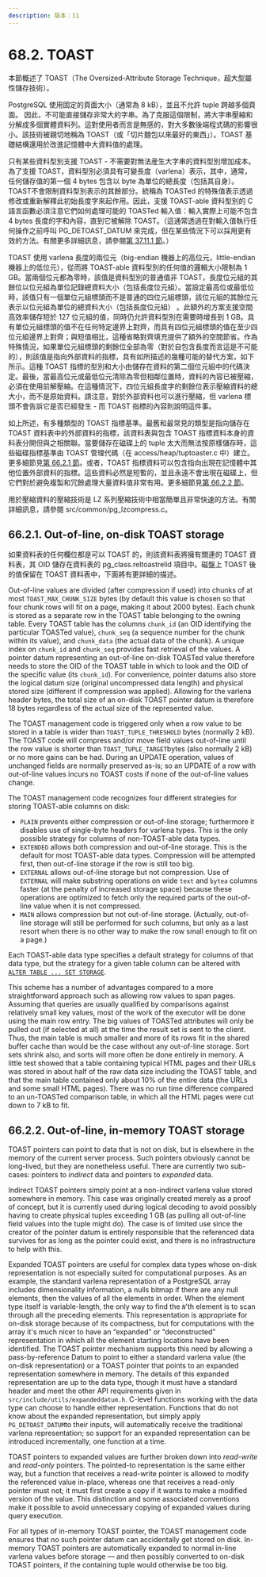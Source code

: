 ```yaml
---
description: 版本：11
---
```


# 68.2. TOAST

本節概述了 TOAST（The Oversized-Attribute Storage Technique，超大型屬性儲存技術）。

PostgreSQL 使用固定的頁面大小（通常為 8 kB），並且不允許 tuple 跨越多個頁面。 因此，不可能直接儲存非常大的字串。為了克服這個限制，將大字串壓縮和分解成多個實體資料列。這對使用者而言是無感的，對大多數後端程式碼的影響很小。該技術被親切地稱為 TOAST（或「切片麵包以來最好的東西」）。TOAST 基礎結構還用於改進記憶體中大資料值的處理。

只有某些資料型別支援 TOAST - 不需要對無法産生大字串的資料型別增加成本。為了支援 TOAST，資料型別必須具有可變長度（varlena）表示，其中，通常，任何儲存值的第一個 4 bytes 包含以 byte 為單位的總長度（包括其自身）。TOAST不會限制資料型別表示的其餘部分。統稱為 TOASTed 的特殊值表示透過修改或重新解釋此初始長度字來起作用。因此，支援 TOAST-able 資料型別的 C 語言函數必須注意它們如何處理可能的 TOASTed 輸入值：輸入實際上可能不包含 4 bytes 長度的字和內容，直到它被解除 TOAST。（這通常透過在對輸入值執行任何操作之前呼叫 PG\_DETOAST\_DATUM 來完成，但在某些情況下可以採用更有效的方法。有關更多詳細訊息，請參閱[第 37.11.1 節](../../server-programming/extending-sql/user-defined-types.md#37-11-1-toast-considerations)。）

TOAST 使用 varlena 長度的兩位元（big-endian 機器上的高位元，little-endian 機器上的低位元），從而將 TOAST-able 資料型別的任何值的邏輯大小限制為 1 GB。當兩個位元都為零時，該值是資料型別的普通值非 TOAST，長度位元組的其餘位以位元組為單位記錄總資料大小（包括長度位元組）。當設定最高位或最低位時，該值只有一個單位元組標頭而不是普通的四位元組標頭，該位元組的其餘位元表示以位元組為單位的總資料大小（包括長度位元組） 。此額外的方案支援空間高效率儲存短於 127 位元組的值，同時仍允許資料型別在需要時增長到 1 GB。具有單位元組標頭的值不在任何特定邊界上對齊，而具有四位元組標頭的值在至少四位元組邊界上對齊；與短值相比，這種省略對齊填充提供了額外的空間節省。作為特殊情況，如果單位元組標頭的剩餘位全部為零（對於自包含長度而言這是不可能的），則該值是指向外部資料的指標，具有如所描述的幾種可能的替代方案，如下所示。這種 TOAST 指標的型別和大小由儲存在資料的第二個位元組中的代碼決定。最後，當最高位元或最低位元清除為零但相鄰位置時，資料的內容已被壓縮，必須在使用前解壓縮。在這種情況下，四位元組長度字的剩餘位表示壓縮資料的總大小，而不是原始資料。請注意，對於外部資料也可以進行壓縮，但 varlena 標頭不會告訴它是否已經發生 - 而 TOAST 指標的內容則說明這件事。

如上所述，有多種類型的 TOAST 指標基準。最舊和最常見的類型是指向儲存在 TOAST 資料表中的外部資料的指標，該資料表與包含 TOAST 指標資料本身的資料表分開但與之相關聯。當要儲存在磁碟上的 tuple 太大而無法按原樣儲存時，這些磁碟指標基準由 TOAST 管理代碼（在 access/heap/tuptoaster.c 中）建立。更多細節見[第 66.2.1 節](toast.md#66-2-1-out-of-line-on-disk-toast-storage)。或者，TOAST 指標資料可以包含指向出現在記憶體中其他位置外部資料的指標。這些資料必然是短暫的，並且永遠不會出現在磁碟上，但它們對於避免複製和冗餘處理大量資料值非常有用。更多細節見[第 66.2.2 節](toast.md#66-2-2-out-of-line-in-memory-toast-storage)。

用於壓縮資料的壓縮技術是 LZ 系列壓縮技術中相當簡單且非常快速的方法。有關詳細訊息，請參閱 src/common/pg\_lzcompress.c。

## 66.2.1. Out-of-line, on-disk TOAST storage

如果資料表的任何欄位都是可以 TOAST 的，則該資料表將擁有關連的 TOAST 資料表，其 OID 儲存在資料表的 pg\_class.reltoastrelid 項目中。磁盤上 TOAST 後的值保留在 TOAST 資料表中，下面將有更詳細的描述。

Out-of-line values are divided \(after compression if used\) into chunks of at most `TOAST_MAX_CHUNK_SIZE` bytes \(by default this value is chosen so that four chunk rows will fit on a page, making it about 2000 bytes\). Each chunk is stored as a separate row in the TOAST table belonging to the owning table. Every TOAST table has the columns `chunk_id` \(an OID identifying the particular TOASTed value\), `chunk_seq` \(a sequence number for the chunk within its value\), and `chunk_data` \(the actual data of the chunk\). A unique index on `chunk_id` and `chunk_seq` provides fast retrieval of the values. A pointer datum representing an out-of-line on-disk TOASTed value therefore needs to store the OID of the TOAST table in which to look and the OID of the specific value \(its `chunk_id`\). For convenience, pointer datums also store the logical datum size \(original uncompressed data length\) and physical stored size \(different if compression was applied\). Allowing for the varlena header bytes, the total size of an on-disk TOAST pointer datum is therefore 18 bytes regardless of the actual size of the represented value.

The TOAST management code is triggered only when a row value to be stored in a table is wider than `TOAST_TUPLE_THRESHOLD` bytes \(normally 2 kB\). The TOAST code will compress and/or move field values out-of-line until the row value is shorter than `TOAST_TUPLE_TARGET`bytes \(also normally 2 kB\) or no more gains can be had. During an UPDATE operation, values of unchanged fields are normally preserved as-is; so an UPDATE of a row with out-of-line values incurs no TOAST costs if none of the out-of-line values change.

The TOAST management code recognizes four different strategies for storing TOAST-able columns on disk:

* `PLAIN` prevents either compression or out-of-line storage; furthermore it disables use of single-byte headers for varlena types. This is the only possible strategy for columns of non-TOAST-able data types.
* `EXTENDED` allows both compression and out-of-line storage. This is the default for most TOAST-able data types. Compression will be attempted first, then out-of-line storage if the row is still too big.
* `EXTERNAL` allows out-of-line storage but not compression. Use of `EXTERNAL` will make substring operations on wide `text` and `bytea` columns faster \(at the penalty of increased storage space\) because these operations are optimized to fetch only the required parts of the out-of-line value when it is not compressed.
* `MAIN` allows compression but not out-of-line storage. \(Actually, out-of-line storage will still be performed for such columns, but only as a last resort when there is no other way to make the row small enough to fit on a page.\)

Each TOAST-able data type specifies a default strategy for columns of that data type, but the strategy for a given table column can be altered with [`ALTER TABLE ... SET STORAGE`](https://www.postgresql.org/docs/10/static/sql-altertable.html).

This scheme has a number of advantages compared to a more straightforward approach such as allowing row values to span pages. Assuming that queries are usually qualified by comparisons against relatively small key values, most of the work of the executor will be done using the main row entry. The big values of TOASTed attributes will only be pulled out \(if selected at all\) at the time the result set is sent to the client. Thus, the main table is much smaller and more of its rows fit in the shared buffer cache than would be the case without any out-of-line storage. Sort sets shrink also, and sorts will more often be done entirely in memory. A little test showed that a table containing typical HTML pages and their URLs was stored in about half of the raw data size including the TOAST table, and that the main table contained only about 10% of the entire data \(the URLs and some small HTML pages\). There was no run time difference compared to an un-TOASTed comparison table, in which all the HTML pages were cut down to 7 kB to fit.

## 66.2.2. Out-of-line, in-memory TOAST storage

TOAST pointers can point to data that is not on disk, but is elsewhere in the memory of the current server process. Such pointers obviously cannot be long-lived, but they are nonetheless useful. There are currently two sub-cases: pointers to _indirect_ data and pointers to _expanded_ data.

Indirect TOAST pointers simply point at a non-indirect varlena value stored somewhere in memory. This case was originally created merely as a proof of concept, but it is currently used during logical decoding to avoid possibly having to create physical tuples exceeding 1 GB \(as pulling all out-of-line field values into the tuple might do\). The case is of limited use since the creator of the pointer datum is entirely responsible that the referenced data survives for as long as the pointer could exist, and there is no infrastructure to help with this.

Expanded TOAST pointers are useful for complex data types whose on-disk representation is not especially suited for computational purposes. As an example, the standard varlena representation of a PostgreSQL array includes dimensionality information, a nulls bitmap if there are any null elements, then the values of all the elements in order. When the element type itself is variable-length, the only way to find the _`N`_'th element is to scan through all the preceding elements. This representation is appropriate for on-disk storage because of its compactness, but for computations with the array it's much nicer to have an “expanded” or “deconstructed” representation in which all the element starting locations have been identified. The TOAST pointer mechanism supports this need by allowing a pass-by-reference Datum to point to either a standard varlena value \(the on-disk representation\) or a TOAST pointer that points to an expanded representation somewhere in memory. The details of this expanded representation are up to the data type, though it must have a standard header and meet the other API requirements given in `src/include/utils/expandeddatum.h`. C-level functions working with the data type can choose to handle either representation. Functions that do not know about the expanded representation, but simply apply `PG_DETOAST_DATUM`to their inputs, will automatically receive the traditional varlena representation; so support for an expanded representation can be introduced incrementally, one function at a time.

TOAST pointers to expanded values are further broken down into _read-write_ and _read-only_ pointers. The pointed-to representation is the same either way, but a function that receives a read-write pointer is allowed to modify the referenced value in-place, whereas one that receives a read-only pointer must not; it must first create a copy if it wants to make a modified version of the value. This distinction and some associated conventions make it possible to avoid unnecessary copying of expanded values during query execution.

For all types of in-memory TOAST pointer, the TOAST management code ensures that no such pointer datum can accidentally get stored on disk. In-memory TOAST pointers are automatically expanded to normal in-line varlena values before storage — and then possibly converted to on-disk TOAST pointers, if the containing tuple would otherwise be too big.

